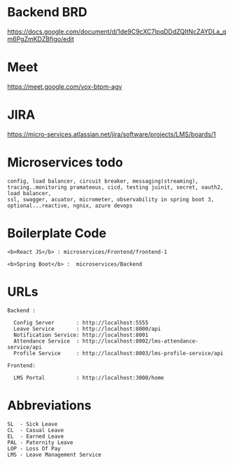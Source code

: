 # Backend BRD

  https://docs.google.com/document/d/1de9C9cXC7lpqDDdZQItNcZAYDLa_qm6PgZmKDZBfjgo/edit

# Meet

  https://meet.google.com/vox-btpm-agv

# JIRA

  https://micro-services.atlassian.net/jira/software/projects/LMS/boards/1

# Microservices todo

    config, load balancer, circuit breaker, messaging(streaming), tracing..monitoring pramateous, cicd, testing juinit, secret, oauth2, load balancer,
    ssl, swagger, acuator, micrometer, observability in spring boot 3, optional...reactive, ngnix, azure devops

# Boilerplate Code
    <b>React JS</b> : microservices/Frontend/frontend-1

    <b>Spring Boot</b> :  microservices/Backend

# URLs

    Backend :
    
      Config Server       : http://localhost:5555
      Leave Service       : http://localhost:8000/api
      Notification Service: http://localhost:8001
      Attendance Service  : http://localhost:8002/lms-attendance-service/api
      Profile Service     : http://localhost:8003/lms-profile-service/api
      
    Frontend:
    
      LMS Portal          : http://localhost:3000/home

# Abbreviations

    SL  - Sick Leave
    CL  - Casual Leave
    EL  - Earned Leave
    PAL - Paternity Leave
    LOP - Loss Of Pay
    LMS - Leave Management Service
    

